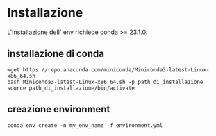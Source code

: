 # Installazione

L'installazione dell' env richiede conda >= 23.1.0.

## installazione di conda

```
wget https://repo.anaconda.com/miniconda/Miniconda3-latest-Linux-x86_64.sh
bash Miniconda3-latest-Linux-x86_64.sh -p path_di_installazione
source path_di_installazione/bin/activate
```

## creazione environment

```
conda env create -n my_env_name -f environment.yml
```

